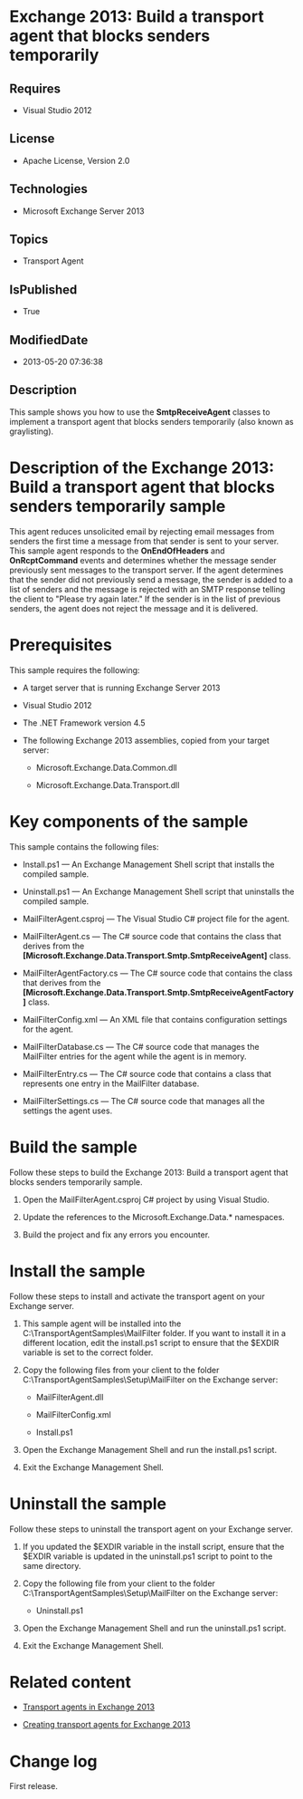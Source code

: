 # Exchange 2013: Build a transport agent that blocks senders temporarily
## Requires
* Visual Studio 2012
## License
* Apache License, Version 2.0
## Technologies
* Microsoft Exchange Server 2013
## Topics
* Transport Agent
## IsPublished
* True
## ModifiedDate
* 2013-05-20 07:36:38
## Description

<div id="header">This sample shows you how to use the <strong>SmtpReceiveAgent</strong> classes to implement a transport agent that blocks senders temporarily (also known as graylisting).</div>
<div id="mainSection">
<div id="mainBody">
<h1 class="heading">Description of the Exchange 2013: Build a transport agent that blocks senders temporarily sample</h1>
<div class="section" id="sectionSection0">
<p>This agent reduces unsolicited email by rejecting email messages from senders the first time a message from that sender is sent to your server. This sample agent responds to the
<strong>OnEndOfHeaders</strong> and <strong>OnRcptCommand</strong> events and determines whether the message sender previously sent messages to the transport server. If the agent determines that the sender did not previously send a message, the sender is added
 to a list of senders and the message is rejected with an SMTP response telling the client to &quot;Please try again later.&quot; If the sender is in the list of previous senders, the agent does not reject the message and it is delivered.</p>
</div>
<h1 class="heading">Prerequisites</h1>
<div class="section" id="sectionSection1">
<p>This sample requires the following:</p>
<ul>
<li>
<p>A target server that is running Exchange Server 2013</p>
</li><li>
<p>Visual Studio 2012</p>
</li><li>
<p>The .NET Framework version 4.5</p>
</li><li>
<p>The following Exchange&nbsp;2013 assemblies, copied from your target server:</p>
<ul>
<li>
<p>Microsoft.Exchange.Data.Common.dll</p>
</li><li>
<p>Microsoft.Exchange.Data.Transport.dll</p>
</li></ul>
</li></ul>
</div>
<h1 class="heading">Key components of the sample</h1>
<div class="section" id="sectionSection2">
<p>This sample contains the following files:</p>
<ul>
<li>
<p>Install.ps1 &mdash; An Exchange Management Shell script that installs the compiled sample.</p>
</li><li>
<p>Uninstall.ps1 &mdash; An Exchange Management Shell script that uninstalls the compiled sample.</p>
</li><li>
<p>MailFilterAgent.csproj &mdash; The Visual Studio C# project file for the agent.</p>
</li><li>
<p>MailFilterAgent.cs &mdash; The C# source code that contains the class that derives from the
<span><strong>[Microsoft.Exchange.Data.Transport.Smtp.SmtpReceiveAgent]</strong></span> class.</p>
</li><li>
<p>MailFilterAgentFactory.cs &mdash; The C# source code that contains the class that derives from the
<span><strong>[Microsoft.Exchange.Data.Transport.Smtp.SmtpReceiveAgentFactory]</strong></span> class.</p>
</li><li>
<p>MailFilterConfig.xml &mdash; An XML file that contains configuration settings for the agent.</p>
</li><li>
<p>MailFilterDatabase.cs &mdash; The C# source code that manages the MailFilter entries for the agent while the agent is in memory.</p>
</li><li>
<p>MailFilterEntry.cs &mdash; The C# source code that contains a class that represents one entry in the MailFilter database.</p>
</li><li>
<p>MailFilterSettings.cs &mdash; The C# source code that manages all the settings the agent uses.</p>
</li></ul>
</div>
<h1 class="heading">Build the sample</h1>
<div class="section" id="sectionSection3">
<p>Follow these steps to build the Exchange 2013: Build a transport agent that blocks senders temporarily sample.</p>
<ol>
<li>
<p>Open the MailFilterAgent.csproj C# project by using Visual Studio.</p>
</li><li>
<p>Update the references to the Microsoft.Exchange.Data.* namespaces.</p>
</li><li>
<p>Build the project and fix any errors you encounter.</p>
</li></ol>
</div>
<h1 class="heading">Install the sample</h1>
<div class="section" id="sectionSection4">
<p>Follow these steps to install and activate the transport agent on your Exchange server.</p>
<ol>
<li>
<p>This sample agent will be installed into the C:\TransportAgentSamples\MailFilter folder. If you want to install it in a different location, edit the install.ps1 script to ensure that the $EXDIR variable is set to the correct folder.</p>
</li><li>
<p>Copy the following files from your client to the folder C:\TransportAgentSamples\Setup\MailFilter on the Exchange server:</p>
<ul>
<li>
<p>MailFilterAgent.dll</p>
</li><li>
<p>MailFilterConfig.xml</p>
</li><li>
<p>Install.ps1</p>
</li></ul>
</li><li>
<p>Open the Exchange Management Shell and run the install.ps1 script.</p>
</li><li>
<p>Exit the Exchange Management Shell.</p>
</li></ol>
</div>
<h1 class="heading">Uninstall the sample</h1>
<div class="section" id="sectionSection5">
<p>Follow these steps to uninstall the transport agent on your Exchange&nbsp;server.</p>
<ol>
<li>
<p>If you updated the $EXDIR variable in the install script, ensure that the $EXDIR variable is updated in the uninstall.ps1 script to point to the same directory.</p>
</li><li>
<p>Copy the following file from your client to the folder C:\TransportAgentSamples\Setup\MailFilter on the Exchange&nbsp;server:</p>
<ul>
<li>
<p>Uninstall.ps1</p>
</li></ul>
</li><li>
<p>Open the Exchange Management Shell and run the uninstall.ps1 script.</p>
</li><li>
<p>Exit the Exchange Management Shell.</p>
</li></ol>
</div>
<h1 class="heading">Related content</h1>
<div class="section" id="sectionSection6">
<ul>
<li>
<p><a href="http://msdn.microsoft.com/en-us/library/exchange/dd877026(v=exchg.150).aspx" target="_blank">Transport agents in Exchange 2013</a></p>
</li><li>
<p><a href="http://msdn.microsoft.com/library/d291ab78-7cdd-4dbe-a5f4-9dc8e9650a33.aspx" target="_blank">Creating transport agents for Exchange 2013</a></p>
</li></ul>
</div>
<h1 class="heading">Change log</h1>
<div class="section" id="sectionSection7">
<p>First release.</p>
</div>
</div>
</div>
